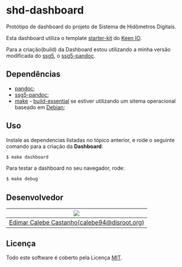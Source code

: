 # shd-dashboard

Protótipo de dashboard do projeto de Sistema de Hidômetros Digitais.

Esta dashboard utiliza o template [starter-kit] do [Keen IO].

Para a criação(build) da Dashboard estou utilizando a minha versão modificada do [ssg5], o [ssg5-pandoc].

## Dependências

* [pandoc];
* [ssg5-pandoc];
* [make] - [build-essential] se estiver utilizando um sitema operacional baseado em [Debian];

## Uso

Instale as dependencias listadas no tópico anterior, e rode o seguinte comando para a criação da **Dashboard**:

```sh
$ make dashboard
```

Para testar a dashboard no seu navegador, rode:

```sh
$ make debug
```

## Desenvolvedor

| ![](https://assets.gitlab-static.net/uploads/-/system/user/avatar/2382314/avatar.png?width=200) |
|:------:|
| [Edimar Calebe Castanho(calebe94@disroot.org)](https://gitlab.com/Calebe94) |

## Licença

Todo este software é coberto pela Licença [MIT](https://mit-license.org/).

[Keen IO]: http://keen.github.io/dashboards/
[starter-kit]: https://github.com/keen/dashboards/tree/master/examples/starter-kit
[ssg5]: https://www.romanzolotarev.com/ssg.html
[ssg5-pandoc]: https://gitlab.com/Calebe94/ssg5-pandoc
[pandoc]: https://pandoc.org
[make]: https://www.gnu.org/software/make/
[build-essential]: https://packages.debian.org/bullseye/build-essential
[Debian]: https://debian.org
